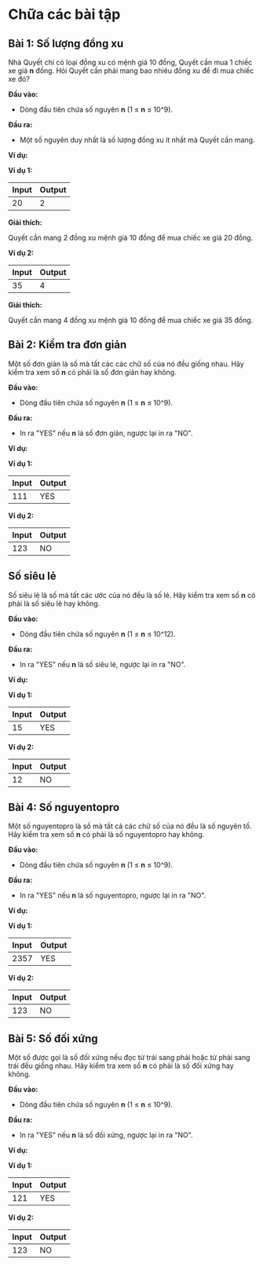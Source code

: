 # Chữa các bài tập

## Bài 1: Số lượng đồng xu

Nhà Quyết chỉ có loại đồng xu có mệnh giá 10 đồng, Quyết cần mua 1 chiếc xe giá **n** đồng. Hỏi Quyết cần phải mang bao nhiêu đồng xu để đi mua chiếc xe đó?

**Đầu vào:**

- Dòng đầu tiên chứa số nguyên **n** (1 ≤ **n** ≤ 10^9).

**Đầu ra:**

- Một số nguyên duy nhất là số lượng đồng xu ít nhất mà Quyết cần mang.

**Ví dụ:**

**Ví dụ 1:**

| Input | Output |
|:-------|:--------|
| 20 | 2 |

**Giải thích:**

Quyết cần mang 2 đồng xu mệnh giá 10 đồng để mua chiếc xe giá 20 đồng.

**Ví dụ 2:**

| Input | Output |
|:-------|:--------|
| 35 | 4 |

**Giải thích:**

Quyết cần mang 4 đồng xu mệnh giá 10 đồng để mua chiếc xe giá 35 đồng.

## Bài 2: Kiểm tra đơn giản

Một số đơn giản là số mà tất các các chữ số của nó đều giống nhau. Hãy kiểm tra xem số **n** có phải là số đơn giản hay không.

**Đầu vào:**

- Dòng đầu tiên chứa số nguyên **n** (1 ≤ **n** ≤ 10^9).

**Đầu ra:**

- In ra "YES" nếu **n** là số đơn giản, ngược lại in ra "NO".

**Ví dụ:**

**Ví dụ 1:**

| Input | Output |
|:-------|:--------|
| 111 | YES |

**Ví dụ 2:**

| Input | Output |
|:-------|:--------|
| 123 | NO |

## Số siêu lẻ

Số siêu lẻ là số mà tất các ước của nó đều là số lẻ. Hãy kiểm tra xem số **n** có phải là số siêu lẻ hay không.

**Đầu vào:**

- Dòng đầu tiên chứa số nguyên **n** (1 ≤ **n** ≤ 10^12).

**Đầu ra:**

- In ra "YES" nếu **n** là số siêu lẻ, ngược lại in ra "NO".

**Ví dụ:**

**Ví dụ 1:**

| Input | Output |
|:-------|:--------|
| 15 | YES |

**Ví dụ 2:**

| Input | Output |
|:-------|:--------|
| 12 | NO |

## Bài 4: Số nguyentopro

Một số nguyentopro là số mà tất cả các chữ số của nó đều là số nguyên tố. Hãy kiểm tra xem số **n** có phải là số nguyentopro hay không.

**Đầu vào:**

- Dòng đầu tiên chứa số nguyên **n** (1 ≤ **n** ≤ 10^9).

**Đầu ra:**

- In ra "YES" nếu **n** là số nguyentopro, ngược lại in ra "NO".

**Ví dụ:**

**Ví dụ 1:**

| Input | Output |
|:-------|:--------|
| 2357 | YES |

**Ví dụ 2:**

| Input | Output |
|:-------|:--------|
| 123 | NO |


## Bài 5: Số đối xứng

Một số được gọi là số đối xứng nếu đọc từ trái sang phải hoặc từ phải sang trái đều giống nhau. Hãy kiểm tra xem số **n** có phải là số đối xứng hay không.

**Đầu vào:**

- Dòng đầu tiên chứa số nguyên **n** (1 ≤ **n** ≤ 10^9).

**Đầu ra:**

- In ra "YES" nếu **n** là số đối xứng, ngược lại in ra "NO".

**Ví dụ:**

**Ví dụ 1:**

| Input | Output |
|:-------|:--------|
| 121 | YES |

**Ví dụ 2:**

| Input | Output |
|:-------|:--------|
| 123 | NO |

